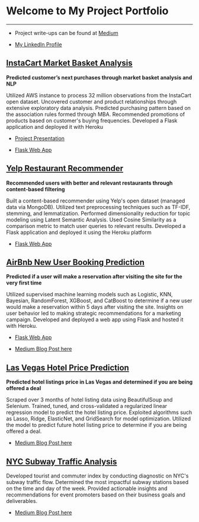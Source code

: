 # Welcome to My Project Portfolio
______________

* Project write-ups can be found at [Medium](https://medium.com/@pbentleyou)

* [My LinkedIn Profile](https://www.linkedin.com/in/bentleyou/)

## [InstaCart Market Basket Analysis](https://github.com/BentleyOu/Projects/tree/master/InstaCart%20Market%20Basket%20Analysis)

**Predicted customer’s next purchases through 
market basket analysis and NLP**

Utilized AWS instance to process 32 million observations from the InstaCart open dataset. Uncovered customer and product relationships through extensive exploratory data analysis. Predicted purchasing pattern based on the association rules formed through MBA. Recommended promotions of products based on customer's buying frequencies. Developed a Flask application and deployed it with Heroku


* [Project Presentation](https://github.com/BentleyOu/Projects/blob/master/InstaCart%20Market%20Basket%20Analysis/Presentation.pdf)

* [Flask Web App](https://frequent-item-finder.herokuapp.com/)

## [Yelp Restaurant Recommender](https://github.com/BentleyOu/Projects/tree/master/Yelp_Restaurant_Recommender)

**Recommended users with better and relevant 
restaurants through content-based filtering**

Built a content-based recommender using Yelp's open dataset (managed data via MongoDB). Utilized text preprocessing techniques such as TF-IDF, stemming, and lemmatization. Performed dimensionality reduction for topic modeling using Latent Semantic Analysis. Used Cosine Similarity as a comparison metric to match user queries to relevant results. Developed a Flask application and deployed it using the Heroku platform

* [Flask Web App](https://yelp-reinvented.herokuapp.com/)

## [AirBnb New User Booking Prediction](https://github.com/BentleyOu/Projects/tree/master/AirBnB%20Booking%20Prediction)

**Predicted if a user will make a reservation after 
visiting the site for the very first time**

Utilized supervised machine learning models such as Logistic, KNN, Bayesian, RandomForest, XGBoost, and CatBoost to determine if a new user would make a reservation within 5 days after visiting the site. Insights on user behavior led to making strategic recommendations for a marketing campaign. Developed and deployed a web app using Flask and hosted it with Heroku. 

*  [Flask Web App](https://fake-airbnb-webapp.herokuapp.com/predict)

* [Medium Blog Post here](https://medium.com/@pbentleyou/new-airbnb-user-booking-prediction-using-machine-learning-874836bff403)



## [Las Vegas Hotel Price Prediction](https://github.com/BentleyOu/Projects/tree/master/Hotel%20Price%20Prediction)

**Predicted hotel listings price in Las Vegas and 
determined if you are being offered a deal**

Scraped over 3 months of hotel listing data using BeautifulSoup and Selenium. Trained, tuned, and cross-validated a regularized linear regression model to predict the hotel listing price. Exploited algorithms such as Lasso, Ridge, ElasticNet, and GridSearch for model optimization. Utilized the model to predict future hotel listing price to determine if you are being offered a deal. 

* [Medium Blog Post here](https://towardsdatascience.com/how-to-identify-hotel-deals-using-machine-learning-b9195e6a7b7f)

## [NYC Subway Traffic Analysis](https://github.com/BentleyOu/Projects/tree/master/NYC%20Subway%20Station%20)
Developed tourist and commuter index by conducting diagnostic on NYC's subway traffic flow. Determined the most impactful subway stations based on the time and day of the week. Provided actionable insights and recommendations for event promoters based on their business goals and deliverables. 

* [Medium Blog Post here](https://medium.com/@pbentleyou/nyc-subway-station-exploratory-data-analysis-dff970852089)